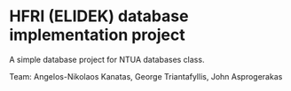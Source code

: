 # HFRI (ELIDEK) database implementation project
A simple database project for NTUA databases class.

Team: Angelos-Nikolaos Kanatas, George Triantafyllis, John Asprogerakas
